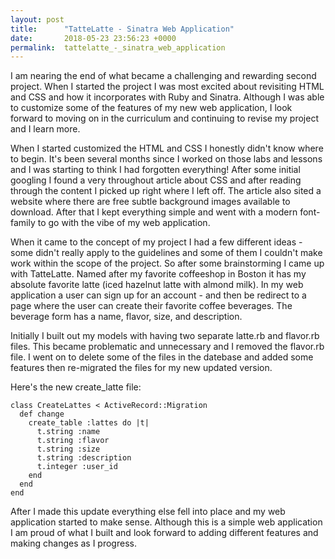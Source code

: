 ```yaml
---
layout: post
title:      "TatteLatte - Sinatra Web Application"
date:       2018-05-23 23:56:23 +0000
permalink:  tattelatte_-_sinatra_web_application
---
```



I am nearing the end of what became a challenging and rewarding second project.  When I started the project I was most excited about revisiting HTML and CSS and how it incorporates with Ruby and Sinatra.  Although I was able to customize some of the features of my new web application, I look forward to moving on in the curriculum and continuing to revise my project and I learn more. 

When I started customized the HTML and CSS I honestly didn't know where to begin. It's been several months since I worked on those labs and lessons and I was starting to think I had forgotten everything! After some initial googling I found a very throughout article about CSS and after reading through the content I picked up right where I left off. The article also sited a website where there are free subtle background images available to download.  After that I kept everything simple and went with a modern font-family to go with the vibe of my web application. 

When it came to the concept of my project I had a few different ideas - some didn't really apply to the guidelines and some of them I couldn't make work within the scope of the project. So after some brainstorming I came up with TatteLatte. Named after my favorite coffeeshop in Boston it has my absolute favorite latte (iced hazelnut latte with almond milk). In my web application a user can sign up for an account - and then be redirect to a page where the user can create their favorite coffee beverages. The beverage form has a name, flavor, size, and description. 

Initially I built out my models with having two separate latte.rb and flavor.rb files. This became problematic and unnecessary and I removed the flavor.rb file. I went on to delete some of the files in the datebase and added some features then re-migrated the files for my new updated version. 

Here's the new create_latte file: 

```
class CreateLattes < ActiveRecord::Migration
  def change
    create_table :lattes do |t|
      t.string :name
      t.string :flavor
      t.string :size
      t.string :description
      t.integer :user_id
    end
  end
end
```

After I made this update everything else fell into place and my web application started to make sense. Although this is a simple web application I am proud of what I built and look forward to adding different features and making changes as I progress. 
